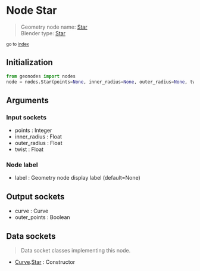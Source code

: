 
# Node Star

> Geometry node name: [Star](https://docs.blender.org/manual/en/latest/modeling/geometry_nodes/curve_primitives/star.html)<br>
  Blender type: [Star](https://docs.blender.org/api/current/bpy.types.GeometryNodeCurveStar.html)
  
<sub>go to [index](/docs/index.md)</sub>

Initialization
--------------
```python
from geonodes import nodes
node = nodes.Star(points=None, inner_radius=None, outer_radius=None, twist=None, label=None)
```



## Arguments


### Input sockets

- points : Integer
- inner_radius : Float
- outer_radius : Float
- twist : Float

### Node label

- label : Geometry node display label (default=None)

## Output sockets

- curve : Curve
- outer_points : Boolean

## Data sockets

> Data socket classes implementing this node.
  
  
- [Curve](/docs/sockets/Curve.md).[Star](/docs/sockets/Curve.md#star) : Constructor
  
